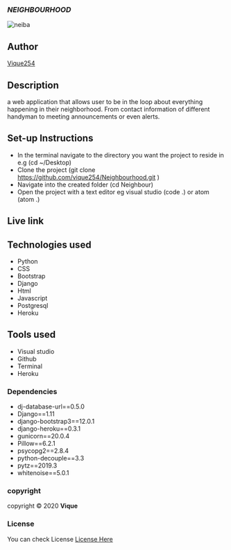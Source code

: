 ### ***NEIGHBOURHOOD***
![neiba](https://cdn.pixabay.com/photo/2017/08/10/03/04/larimer-2617524__340.jpg)

## Author
[Vique254](https://github.com/vique254)

## Description
a web application that allows user to be in the loop about everything happening in their neighborhood. From contact information of different handyman to meeting announcements or even alerts.

## Set-up Instructions
* In the terminal navigate to the directory you want the project to reside in e.g (cd ~/Desktop)
* Clone the project (git clone https://github.com/vique254/Neighbourhood.git )
* Navigate into the created folder (cd Neighbour)
* Open the project with a text editor eg visual studio (code .) or atom (atom .)

## Live link

## Technologies used
* Python
* CSS
* Bootstrap
* Django
* Html
* Javascript
* Postgresql
* Heroku
## Tools used
* Visual studio
* Github
* Terminal
* Heroku
### Dependencies
* dj-database-url==0.5.0
* Django==1.11
* django-bootstrap3==12.0.1
* django-heroku==0.3.1
* gunicorn==20.0.4
* Pillow==6.2.1
* psycopg2==2.8.4
* python-decouple==3.3
* pytz==2019.3
* whitenoise==5.0.1

###  copyright
copyright &copy; 2020  **Vique**
### License
You can check License [License Here](LICENSE)